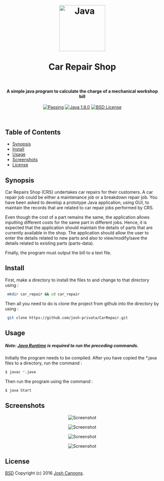 <h1 align="center">
  <a href="http://java.com/en"><img src="https://cloud.githubusercontent.com/assets/5771200/19331298/6f964780-9127-11e6-88bd-55ac19e1ad12.jpg" alt="Java" height="150"></a>
  <br>
  <br>
  Car Repair Shop
  <br>
  <br>
</h1>
<h4 align="center">A simple java program to calculate the charge of a mechanical workshop bill</h4>

<p align="center">
  <a href=""><img src="https://img.shields.io/travis/feross/standard/master.svg" alt="Passing"></a>
  <a href="https://java.com/en/"><img src="https://img.shields.io/badge/Java-1.8.0__101-brightgreen.svg" alt="Java 1.8.0"></a>
  <a href="https://opensource.org/licenses/BSD-2-Clause"><img src="https://img.shields.io/badge/License-BSD-blue.svg" alt="BSD License"></a>
</p>
<br>

## Table of Contents
- [Synopsis](#synopsis)
- [Install](#install)
- [Usage](#usage)
- [Screenshots](#screenshots)
- [License](#license)

## Synopsis
Car Repairs Shop (CRS) undertakes car repairs for their customers. A car repair job could
be either a maintenance job or a breakdown repair job. You have been asked to develop a
prototype Java application, using GUI, to maintain the records that are related to car repair jobs
performed by CRS. 

Even though the cost of a part remains the same, the application allows inputting different costs 
for the same part in different jobs. Hence, it is expected that the application should maintain 
the details of parts that are currently available in the shop.
The application should allow the user to enter the details related to new parts and also to
view/modify/save the details related to existing parts (parts-data).

Finally, the program must output the bill to a text file.
## Install
First, make a directory to install the files to and change to that directory using :
```bash
 mkdir car_repair && cd car_repair
```
Then all you need to do is clone the project from github into the directory by using :
```bash
 git clone https://github.com/josh-privata/CarRepair.git
```
## Usage
##### Note:  [Java Runtime](https://java.com/en/download/) is required to run the preceding commands.
Initially the program needs to be compiled. After you have copied the *.java files to a directory, run the command :
```bash
$ javac *.java
```
Then run the program using the command :
```bash
$ java Start
```
## Screenshots
<p align="center"><img src="https://cloud.githubusercontent.com/assets/5771200/19331314/a43ff1d4-9127-11e6-97d4-e6b27efec81f.png" alt="Screenshot"></p>
<p align="center"><img src="https://cloud.githubusercontent.com/assets/5771200/19331320/a46ff366-9127-11e6-88e4-0878bd865016.png" alt="Screenshot"></p>
<p align="center"><img src="https://cloud.githubusercontent.com/assets/5771200/19331319/a469108c-9127-11e6-911f-6b12d3ea0255.png" alt="Screenshot"></p>
<p align="center"><img src="https://cloud.githubusercontent.com/assets/5771200/19331317/a4650406-9127-11e6-96e1-55b1651bab23.png" alt="Screenshot"></p>

## License
[BSD](LICENSE) Copyright (c) 2016 [Josh Cannons](http://joshcannons.com).
